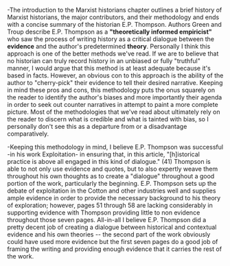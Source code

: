 -The introduction to the Marxist historians chapter outlines a brief history of Marxist historians, the major contributors, and their methodology and ends with a concise summary of the historian E.P. Thompson. Authors Green and Troup describe E.P. Thompson as a **"theoretically informed empiricist"** who saw the process of writing history as a critical dialogue between the **evidence** and the author's predetermined **theory**. Personally I think this approach is one of the better methods we've read. If we are to believe that no historian can truly record history in an unbiased or fully "truthful" manner, I would argue that this method is at least adequate because it's based in facts. However, an obvious con to this approach is the ability of the author to "cherry-pick" their evidence to tell their desired narrative. Keeping in mind these pros and cons, this methodology puts the onus squarely on the reader to identify the author's biases and more importantly their agenda in order to seek out counter narratives in attempt to paint a more complete picture. Most of the methodologies that we've read about ultimately rely on the reader to discern what is credible and what is tainted with bias, so I personally don't see this as a departure from or a disadvantage comparatively. 

-Keeping this methodology in mind, I believe E.P. Thompson was successful -in his work Exploitation- in ensuring that, in this article, "[h]istorical practice is above all engaged in this kind of dialogue." (41) Thompson is able to not only use evidence and quotes, but to also expertly weave them throughout his own thoughts as to create a "dialogue" throughout a good portion of the work, particularly the beginning. E.P. Thompson sets up the debate of exploitation in the Cotton and other industries well and supplies ample evidence in order to provide the necessary background to his theory of exploration; however, pages 51 through 58 are lacking considerably in supporting evidence with Thompson providing little to non evidence throughout those seven pages. All-in-all I believe E.P. Thompson did a pretty decent job of creating a dialogue between historical and contextual evidence and his own theories -- the second part of the work obviously could have used more evidence but the first seven pages do a good job of framing the writing and providing enough evidence that it carries the rest of the work. 
